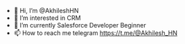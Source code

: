 - 👋 Hi, I’m @AkhileshHN
- 👀 I’m interested in CRM 
- 🌱 I’m currently Salesforce Developer Beginner
- 📫 How to reach me telegram https://t.me/@Akhilesh_HN

